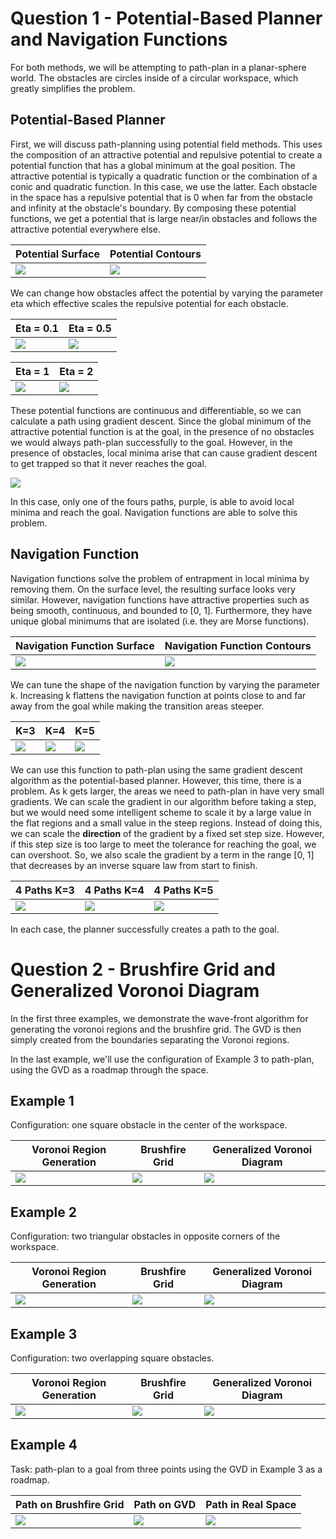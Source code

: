 # Question 1 - Potential-Based Planner and Navigation Functions

For both methods, we will be attempting to path-plan in a planar-sphere world. The obstacles are circles inside of a circular workspace, which greatly simplifies the problem.

## Potential-Based Planner

First, we will discuss path-planning using potential field methods. This uses the composition of an attractive potential and repulsive potential to create a potential function that has a global minimum at the goal position. The attractive potential is typically a quadratic function or the combination of a conic and quadratic function. In this case, we use the latter. Each obstacle in the space has a repulsive potential that is 0 when far from the obstacle and infinity at the obstacle's boundary. By composing these potential functions, we get a potential that is large near/in obstacles and follows the attractive potential everywhere else.

| Potential Surface | Potential Contours |
| --- | --- |
| ![](examples/Potential%20Field/Eta=1%20Surface.png?raw=true)| ![](examples/Potential%20Field/Eta=1%20Contour.png?raw=true) |

We can change how obstacles affect the potential by varying the parameter eta which effective scales the repulsive potential for each obstacle.

| Eta = 0.1 | Eta = 0.5 |
| --- | --- |
| ![](examples/Potential%20Field/Eta=1e-1%20Contour.png?raw=true) | ![](examples/Potential%20Field/Eta=5e-1%20Contour.png?raw=true) |

| Eta = 1 | Eta = 2 |
| --- | --- |
| ![](examples/Potential%20Field/Eta=1%20Contour.png?raw=true) | ![](examples/Potential%20Field/Eta=2%20Contour.png?raw=true)|

These potential functions are continuous and differentiable, so we can calculate a path using gradient descent. Since the global minimum of the attractive potential function is at the goal, in the presence of no obstacles we would always path-plan successfully to the goal. However, in the presence of obstacles, local minima arise that can cause gradient descent to get trapped so that it never reaches the goal.

![](examples/Potential%20Field/4%20paths%20on%20potential%20field%20contour.png?raw=true)

In this case, only one of the fours paths, purple, is able to avoid local minima and reach the goal. Navigation functions are able to solve this problem.

## Navigation Function

Navigation functions solve the problem of entrapment in local minima by removing them. On the surface level, the resulting surface looks very similar. However, navigation functions have attractive properties such as being smooth, continuous, and bounded to \[0, 1\]. Furthermore, they have unique global minimums that are isolated (i.e. they are Morse functions). 

| Navigation Function Surface | Navigation Function Contours |
| --- | --- |
| ![](examples/Navigation%20Function/K=3%20Surface.png?raw=true)| ![](examples/Navigation%20Function/K=3%20Contour.png?raw=true) |

We can tune the shape of the navigation function by varying the parameter k. Increasing k flattens the navigation function at points close to and far away from the goal while making the transition areas steeper.

| K=3 | K=4 | K=5 |
| --- | --- | --- |
| ![](examples/Navigation%20Function/K=3%20Contour.png?raw=true)| ![](examples/Navigation%20Function/K=4%20Contour.png?raw=true) | ![](examples/Navigation%20Function/K=5%20Contour.png?raw=true) |

We can use this function to path-plan using the same gradient descent algorithm as the potential-based planner. However, this time, there is a problem. As k gets larger, the areas we need to path-plan in have very small gradients. We can scale the gradient in our algorithm before taking a step, but we would need some intelligent scheme to scale it by a large value in the flat regions and a small value in the steep regions. Instead of doing this, we can scale the **direction** of the gradient by a fixed set step size. However, if this step size is too large to meet the tolerance for reaching the goal, we can overshoot. So, we also scale the gradient by a term in the range \[0, 1\] that decreases by an inverse square law from start to finish.

| 4 Paths K=3 | 4 Paths K=4 | 4 Paths K=5 |
| --- | --- | --- |
| ![](examples/Navigation%20Function/4%20Paths%20K=3.png?raw=true)| ![](examples/Navigation%20Function/4%20Paths%20K=4.png?raw=true) | ![](examples/Navigation%20Function/4%20Paths%20K=5.png?raw=true) |

In each case, the planner successfully creates a path to the goal.

# Question 2 - Brushfire Grid and Generalized Voronoi Diagram

In the first three examples, we demonstrate the wave-front algorithm for generating the voronoi regions and the brushfire grid. The GVD is then simply created from the boundaries separating the Voronoi regions.

In the last example, we'll use the configuration of Example 3 to path-plan, using the GVD as a roadmap through the space.

## Example 1

Configuration: one square obstacle in the center of the workspace.

| Voronoi Region Generation | Brushfire Grid | Generalized Voronoi Diagram
| --- | --- | --- |
| ![](examples/Example1/VoronoiRegionGeneration.gif?raw=true) | ![](examples/Example1/BrushfireDistances.png?raw=true) | ![](examples/Example1/VoronoiBoundary.png?raw=true)

## Example 2

Configuration: two triangular obstacles in opposite corners of the workspace.

| Voronoi Region Generation | Brushfire Grid | Generalized Voronoi Diagram
| --- | --- | --- |
| ![](examples/Example2/VoronoiRegionGeneration.gif?raw=true) | ![](examples/Example2/BrushfireDistances.png?raw=true) | ![](examples/Example2/VoronoiBoundary.png?raw=true)

## Example 3

Configuration: two overlapping square obstacles.

| Voronoi Region Generation | Brushfire Grid | Generalized Voronoi Diagram
| --- | --- | --- |
| ![](examples/Example3/VoronoiRegionGeneration.gif?raw=true) | ![](examples/Example3/BrushfireDistances.png?raw=true) | ![](examples/Example3/VoronoiBoundary.png?raw=true)

## Example 4

Task: path-plan to a goal from three points using the GVD in Example 3 as a roadmap.

| Path on Brushfire Grid | Path on GVD | Path in Real Space |
| --- | --- | --- |
| ![](examples/Example4/PathOnBrushfire.png?raw=true) | ![](examples/Example4/PathOnGVD.png?raw=true) | ![](examples/Example4/PathOnRealSpace.png?raw=true)
